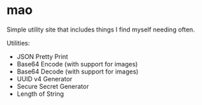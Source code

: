 # mao

Simple utility site that includes things I find myself needing often.

Utilities:

-   JSON Pretty Print
-   Base64 Encode (with support for images)
-   Base64 Decode (with support for images)
-   UUID v4 Generator
-   Secure Secret Generator
-   Length of String

